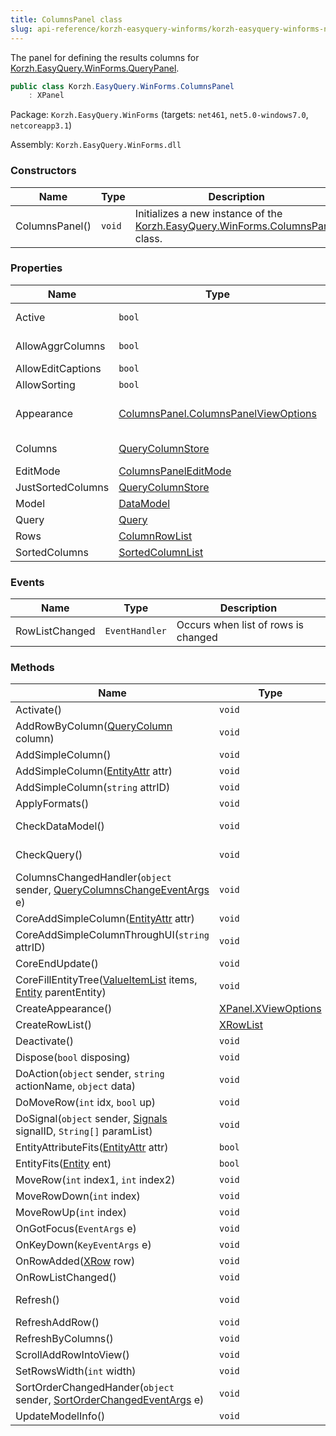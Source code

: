 ```yaml
---
title: ColumnsPanel class
slug: api-reference/korzh-easyquery-winforms/korzh-easyquery-winforms-namespace/columnspanel-class
---
```



The panel for defining the results columns for [Korzh.EasyQuery.WinForms.QueryPanel](/api-reference/korzh-easyquery-winforms/korzh-easyquery-winforms-namespace/querypanel-class).
```csharp
public class Korzh.EasyQuery.WinForms.ColumnsPanel
    : XPanel

```
Package: `Korzh.EasyQuery.WinForms` (targets: `net461`, `net5.0-windows7.0`, `netcoreapp3.1`)

Assembly: `Korzh.EasyQuery.WinForms.dll`

### Constructors

| Name | Type | Description | 
| --- | --- | --- | 
| ColumnsPanel() | `void` | Initializes a new instance of the [Korzh.EasyQuery.WinForms.ColumnsPanel](/api-reference/korzh-easyquery-winforms/korzh-easyquery-winforms-namespace/columnspanel-class) class. | 


### Properties

| Name | Type | Description | 
| --- | --- | --- | 
| Active | `bool` | Gets or sets a value indicating whether this [Korzh.EasyQuery.WinForms.ColumnsPanel](/api-reference/korzh-easyquery-winforms/korzh-easyquery-winforms-namespace/columnspanel-class) is active. | 
| AllowAggrColumns | `bool` | Gets or sets the ability to create the columns with aggregation functions. | 
| AllowEditCaptions | `bool` | Gets or sets the ability to show column captions in the control. | 
| AllowSorting | `bool` | Gets or sets the ability to change the sort order of columns. | 
| Appearance | [ColumnsPanel.ColumnsPanelViewOptions](/api-reference/korzh-easyquery-winforms/korzh-easyquery-winforms-namespace/columnspanel-columnspanelviewoptions-class) | Gets the [Korzh.EasyQuery.WinForms.ColumnsPanel.ColumnsPanelViewOptions](/api-reference/korzh-easyquery-winforms/korzh-easyquery-winforms-namespace/columnspanel-class) object. | 
| Columns | [QueryColumnStore](/api-reference/korzh-easyquery/korzh-easyquery-namespace/querycolumnstore-class) | Gets the columns list of the concerned [Korzh.EasyQuery.WinForms.ColumnsPanel.Query](/api-reference/korzh-easyquery-winforms/korzh-easyquery-winforms-namespace/columnspanel-class). | 
| EditMode | [ColumnsPanelEditMode](/api-reference/korzh-easyquery-winforms/korzh-easyquery-winforms-namespace/columnspaneleditmode-enum) | Gets or sets the value of panel's edit mode. | 
| JustSortedColumns | [QueryColumnStore](/api-reference/korzh-easyquery/korzh-easyquery-namespace/querycolumnstore-class) | Gets the list of columns that are sorted but are not used in result. | 
| Model | [DataModel](/api-reference/korzh-easyquery/korzh-easyquery-namespace/datamodel-class) | Gets the [Korzh.EasyQuery.DataModel](/api-reference/korzh-easyquery/korzh-easyquery-namespace/datamodel-class) object | 
| Query | [Query](/api-reference/korzh-easyquery/korzh-easyquery-namespace/query-class) | Gets or sets the query. | 
| Rows | [ColumnRowList](/api-reference/korzh-easyquery-winforms/korzh-easyquery-winforms-namespace/columnrowlist-class) | Gets list of column rows. | 
| SortedColumns | [SortedColumnList](/api-reference/korzh-easyquery/korzh-easyquery-namespace/sortedcolumnlist-class) | Gets the list of sorted columns | 


### Events

| Name | Type | Description | 
| --- | --- | --- | 
| RowListChanged | `EventHandler` | Occurs when list of rows is changed | 


### Methods

| Name | Type | Description | 
| --- | --- | --- | 
| Activate() | `void` | Activates the panel. [Korzh.EasyQuery.WinForms.ColumnsPanel.Active](/api-reference/korzh-easyquery-winforms/korzh-easyquery-winforms-namespace/columnspanel-class) property becomes true. | 
| AddRowByColumn([QueryColumn](/api-reference/korzh-easyquery/korzh-easyquery-namespace/querycolumn-class) column) | `void` | Adds the new row by <see cref="!:Korzh.EasyQuery.Column" />. | 
| AddSimpleColumn() | `void` | Adds the simple column using the default entity attribute. | 
| AddSimpleColumn([EntityAttr](/api-reference/korzh-easyquery/korzh-easyquery-namespace/entityattr-class) attr) | `void` | Adds the simple column using the default entity attribute. | 
| AddSimpleColumn(`string` attrID) | `void` | Adds the simple column using the default entity attribute. | 
| ApplyFormats() | `void` | Applies the formats used in panel to all rows. | 
| CheckDataModel() | `void` | Checks the [Korzh.EasyQuery.DataModel](/api-reference/korzh-easyquery/korzh-easyquery-namespace/datamodel-class)  object. Generates an exception if [Korzh.EasyQuery.WinForms.ColumnsPanel.Model](/api-reference/korzh-easyquery-winforms/korzh-easyquery-winforms-namespace/columnspanel-class) property has null value. | 
| CheckQuery() | `void` | Checks the [Korzh.EasyQuery.Query](/api-reference/korzh-easyquery/korzh-easyquery-namespace/query-class)  object. Generates an exception if [Korzh.EasyQuery.WinForms.ColumnsPanel.Query](/api-reference/korzh-easyquery-winforms/korzh-easyquery-winforms-namespace/columnspanel-class) property has null value. | 
| ColumnsChangedHandler(`object` sender, [QueryColumnsChangeEventArgs](/api-reference/korzh-easyquery/korzh-easyquery-namespace/querycolumnschangeeventargs-class) e) | `void` | Called when Query.Result.Columns has been changed. | 
| CoreAddSimpleColumn([EntityAttr](/api-reference/korzh-easyquery/korzh-easyquery-namespace/entityattr-class) attr) | `void` | Adds the simple column. | 
| CoreAddSimpleColumnThroughUI(`string` attrID) | `void` | Processes a click on "addition row". | 
| CoreEndUpdate() | `void` | Performs necessary adjustments on update finish. | 
| CoreFillEntityTree([ValueItemList](/api-reference/korzh-easyquery-winforms/korzh-easyquery-winforms-namespace/valueitemlist-class) items, [Entity](/api-reference/korzh-easyquery/korzh-easyquery-namespace/entity-class) parentEntity) | `void` | Fills the list (tree) of entities and their attributes. | 
| CreateAppearance() | [XPanel.XViewOptions](/api-reference/korzh-easyquery-winforms/korzh-easyquery-winforms-namespace/xpanel-xviewoptions-class) | Overrides the [Korzh.EasyQuery.WinForms.XPanel.CreateAppearance](/api-reference/korzh-easyquery-winforms/korzh-easyquery-winforms-namespace/xpanel-class) method. | 
| CreateRowList() | [XRowList](/api-reference/korzh-easyquery-winforms/korzh-easyquery-winforms-namespace/xrowlist-class) | Creates the row list. | 
| Deactivate() | `void` | Deactivates the panel. [Korzh.EasyQuery.WinForms.ColumnsPanel.Active](/api-reference/korzh-easyquery-winforms/korzh-easyquery-winforms-namespace/columnspanel-class) property becomes false. | 
| Dispose(`bool` disposing) | `void` | Clean up any resources being used. | 
| DoAction(`object` sender, `string` actionName, `object` data) | `void` | Overrides [Korzh.EasyQuery.WinForms.XPanel.DoAction(System.Object,System.String,System.Object)](/api-reference/korzh-easyquery-winforms/korzh-easyquery-winforms-namespace/xpanel-class). | 
| DoMoveRow(`int` idx, `bool` up) | `void` | Overrides the method for Ctrl+Arrow signal processing. | 
| DoSignal(`object` sender, [Signals](/api-reference/korzh-easyquery-winforms/korzh-easyquery-winforms-namespace/signals-enum) signalID, `String[]` paramList) | `void` | Overrides [Korzh.EasyQuery.WinForms.XPanel.DoSignal(System.Object,Korzh.EasyQuery.WinForms.Signals,System.String[])](/api-reference/korzh-easyquery-winforms/korzh-easyquery-winforms-namespace/xpanel-class). | 
| EntityAttributeFits([EntityAttr](/api-reference/korzh-easyquery/korzh-easyquery-namespace/entityattr-class) attr) | `bool` | Returns <c>true</c> if the entity attribute passed in the parameter can be used in (fits to) this panel. | 
| EntityFits([Entity](/api-reference/korzh-easyquery/korzh-easyquery-namespace/entity-class) ent) | `bool` | Returns <c>true</c> if the entity passed in the parameter can be used in (fits to) this panel. | 
| MoveRow(`int` index1, `int` index2) | `void` | Moves row to specified position | 
| MoveRowDown(`int` index) | `void` | Moves the row to one position down (taking into account the level of other rows). | 
| MoveRowUp(`int` index) | `void` | Moves the row to one position up (taking into account the level of other rows). | 
| OnGotFocus(`EventArgs` e) | `void` | Overrides [Korzh.EasyQuery.WinForms.XPanel.OnGotFocus(System.EventArgs)](/api-reference/korzh-easyquery-winforms/korzh-easyquery-winforms-namespace/xpanel-class). | 
| OnKeyDown(`KeyEventArgs` e) | `void` | Overrides `XPanel.OnKeyDown(System.Windows.Forms.KeyEventArgs)`. | 
| OnRowAdded([XRow](/api-reference/korzh-easyquery-winforms/korzh-easyquery-winforms-namespace/xrow-class) row) | `void` | Overrides [Korzh.EasyQuery.WinForms.XPanel.OnRowAdded(Korzh.EasyQuery.WinForms.XRow)](/api-reference/korzh-easyquery-winforms/korzh-easyquery-winforms-namespace/xpanel-class) | 
| OnRowListChanged() | `void` | Overrides the [Korzh.EasyQuery.WinForms.XPanel.OnRowListChanged](/api-reference/korzh-easyquery-winforms/korzh-easyquery-winforms-namespace/xpanel-class). | 
| Refresh() | `void` | Forces the control to invalidate its client area and immediately redraw  itself and any child controls.  Overrides `System.Windows.Forms.Control.Refresh`. | 
| RefreshAddRow() | `void` |  | 
| RefreshByColumns() | `void` | Fully refreshes the panel on the base of [Korzh.EasyQuery.WinForms.ColumnsPanel.Columns](/api-reference/korzh-easyquery-winforms/korzh-easyquery-winforms-namespace/columnspanel-class). | 
| ScrollAddRowIntoView() | `void` | Scrolls the "click here to add..." row into view. | 
| SetRowsWidth(`int` width) | `void` | Sets the width of the rows. | 
| SortOrderChangedHander(`object` sender, [SortOrderChangedEventArgs](/api-reference/korzh-easyquery/korzh-easyquery-namespace/sortorderchangedeventargs-class) e) | `void` | Called when sort order is changed | 
| UpdateModelInfo() | `void` | Updates all information based on data model information (such as list of entities). |